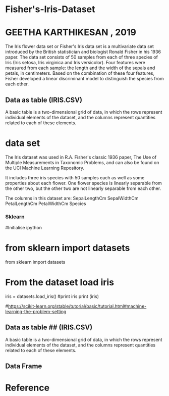 # Fisher's-Iris-Dataset
# GEETHA KARTHIKESAN , 2019
The Iris flower data set or
Fisher's Iris data set is a multivariate data set 
introduced by the British statistician and biologist Ronald Fisher in his 1936 paper.
The data set consists of 50 samples from each of three species of Iris (Iris setosa, Iris virginica and Iris versicolor). Four features were measured from each sample: the length and the width of the sepals and petals, in centimeters.
Based on the combination of these four features, Fisher developed a linear discriminant model to distinguish the species from each other.

## Data as table   (IRIS.CSV) ##

   A basic table is a two-dimensional grid of data, 
in which the rows represent individual elements of the dataset, 
and the columns represent quantities related to each of these elements.



# data set #
The Iris dataset was used in R.A. Fisher's classic 1936 paper, The Use of Multiple Measurements in Taxonomic Problems, and can also be found on the UCI Machine Learning Repository.

It includes three iris species with 50 samples each as well as some properties about each flower. One flower species is linearly separable from the other two, but the other two are not linearly separable from each other.

The columns in this dataset are:
SepalLengthCm
SepalWidthCm
PetalLengthCm
PetalWidthCm
Species

### Sklearn ###  
#Initialise ipython
 # from sklearn import datasets
 from sklearn import datasets
    
 # From the dataset load iris 
 iris = datasets.load_iris()
 #print iris
 print (iris)
    
#https://scikit-learn.org/stable/tutorial/basic/tutorial.html#machine-learning-the-problem-setting

## Data as table ##  (IRIS.CSV)
   A basic table is a two-dimensional grid of data, 
in which the rows represent individual elements of the dataset, 
and the columns represent quantities related to each of these elements.

## Data Frame ## 


# Reference ###
